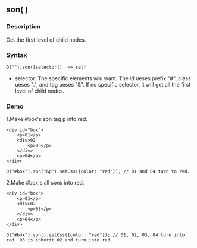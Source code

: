 ## son( )

### Description

Get the first level of child nodes.

### Syntax
	O("").son([selector])  => self

- selector: The specific elements you want. The id ueses prefix "#", class ueses ".", and tag ueses "&". If no specific selector, it will get all the first level of child nodes.

### Demo

1.Make #box's son tag p into red.

	<div id="box">
		<p>01</p>
		<div>02
			<p>03</p>
		</div>
		<p>04</p>
	</div>

	O("#box").son("&p").setCss({color: "red"}); // 01 and 04 turn to red.

2.Make #box's all sons into red.

	<div id="box">
		<p>01</p>
		<div>02
			<p>03</p>
		</div>
		<p>04</p>
	</div>

	O("#box").son().setCss({color: "red"}); // 01, 02, 03, 04 turn into red. 03 is inherit 02 and turn into red.
